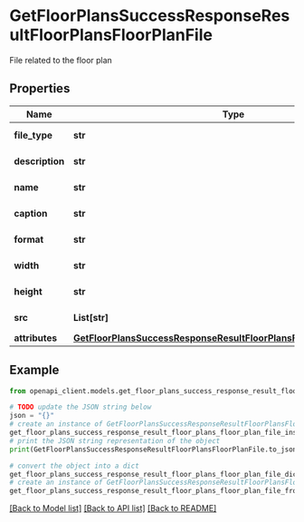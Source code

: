 # GetFloorPlansSuccessResponseResultFloorPlansFloorPlanFile

File related to the floor plan

## Properties

Name | Type | Description | Notes
------------ | ------------- | ------------- | -------------
**file_type** | **str** | Type of the file | [optional] 
**description** | **str** | Description of the file | [optional] 
**name** | **str** | Name of the file | [optional] 
**caption** | **str** | Caption of the file | [optional] 
**format** | **str** | Format of the file | [optional] 
**width** | **str** | Width of the file | [optional] 
**height** | **str** | Height of the file | [optional] 
**src** | **List[str]** | Source of the file | [optional] 
**attributes** | [**GetFloorPlansSuccessResponseResultFloorPlansFloorPlanFileAttributes**](GetFloorPlansSuccessResponseResultFloorPlansFloorPlanFileAttributes.md) |  | [optional] 

## Example

```python
from openapi_client.models.get_floor_plans_success_response_result_floor_plans_floor_plan_file import GetFloorPlansSuccessResponseResultFloorPlansFloorPlanFile

# TODO update the JSON string below
json = "{}"
# create an instance of GetFloorPlansSuccessResponseResultFloorPlansFloorPlanFile from a JSON string
get_floor_plans_success_response_result_floor_plans_floor_plan_file_instance = GetFloorPlansSuccessResponseResultFloorPlansFloorPlanFile.from_json(json)
# print the JSON string representation of the object
print(GetFloorPlansSuccessResponseResultFloorPlansFloorPlanFile.to_json())

# convert the object into a dict
get_floor_plans_success_response_result_floor_plans_floor_plan_file_dict = get_floor_plans_success_response_result_floor_plans_floor_plan_file_instance.to_dict()
# create an instance of GetFloorPlansSuccessResponseResultFloorPlansFloorPlanFile from a dict
get_floor_plans_success_response_result_floor_plans_floor_plan_file_from_dict = GetFloorPlansSuccessResponseResultFloorPlansFloorPlanFile.from_dict(get_floor_plans_success_response_result_floor_plans_floor_plan_file_dict)
```
[[Back to Model list]](../README.md#documentation-for-models) [[Back to API list]](../README.md#documentation-for-api-endpoints) [[Back to README]](../README.md)


